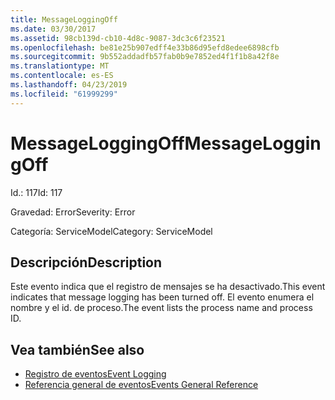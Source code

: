 ```yaml
---
title: MessageLoggingOff
ms.date: 03/30/2017
ms.assetid: 98cb139d-cb10-4d8c-9087-3dc3c6f23521
ms.openlocfilehash: be81e25b907edff4e33b86d95efd8edee6898cfb
ms.sourcegitcommit: 9b552addadfb57fab0b9e7852ed4f1f1b8a42f8e
ms.translationtype: MT
ms.contentlocale: es-ES
ms.lasthandoff: 04/23/2019
ms.locfileid: "61999299"
---
```

# <a name="messageloggingoff"></a><span data-ttu-id="b3f3d-102">MessageLoggingOff</span><span class="sxs-lookup"><span data-stu-id="b3f3d-102">MessageLoggingOff</span></span>
<span data-ttu-id="b3f3d-103">Id.: 117</span><span class="sxs-lookup"><span data-stu-id="b3f3d-103">Id: 117</span></span>  
  
 <span data-ttu-id="b3f3d-104">Gravedad: Error</span><span class="sxs-lookup"><span data-stu-id="b3f3d-104">Severity: Error</span></span>  
  
 <span data-ttu-id="b3f3d-105">Categoría: ServiceModel</span><span class="sxs-lookup"><span data-stu-id="b3f3d-105">Category: ServiceModel</span></span>  
  
## <a name="description"></a><span data-ttu-id="b3f3d-106">Descripción</span><span class="sxs-lookup"><span data-stu-id="b3f3d-106">Description</span></span>  
 <span data-ttu-id="b3f3d-107">Este evento indica que el registro de mensajes se ha desactivado.</span><span class="sxs-lookup"><span data-stu-id="b3f3d-107">This event indicates that message logging has been turned off.</span></span> <span data-ttu-id="b3f3d-108">El evento enumera el nombre y el id. de proceso.</span><span class="sxs-lookup"><span data-stu-id="b3f3d-108">The event lists the process name and process ID.</span></span>  
  
## <a name="see-also"></a><span data-ttu-id="b3f3d-109">Vea también</span><span class="sxs-lookup"><span data-stu-id="b3f3d-109">See also</span></span>

- [<span data-ttu-id="b3f3d-110">Registro de eventos</span><span class="sxs-lookup"><span data-stu-id="b3f3d-110">Event Logging</span></span>](../../../../../docs/framework/wcf/diagnostics/event-logging/index.md)
- [<span data-ttu-id="b3f3d-111">Referencia general de eventos</span><span class="sxs-lookup"><span data-stu-id="b3f3d-111">Events General Reference</span></span>](../../../../../docs/framework/wcf/diagnostics/event-logging/events-general-reference.md)
